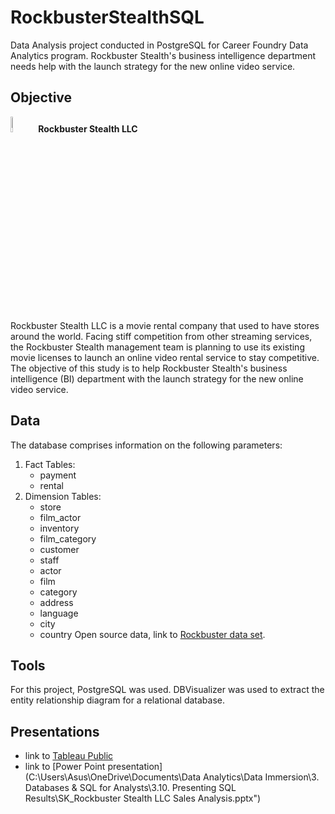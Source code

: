 # RockbusterStealthSQL
Data Analysis project conducted in PostgreSQL for Career Foundry Data Analytics program. Rockbuster Stealth's business intelligence department needs help with the launch strategy for the new online video service.

## Objective
<image src="https://github.com/skesic/RockbusterStealthSQL/assets/77510959/624cbffd-377b-4a2a-bf0d-32672ce54520.png" width=8% height=8%>         **Rockbuster Stealth LLC** 
  
  Rockbuster Stealth LLC is a movie rental company that used to have stores around the world. Facing stiff competition from other streaming services, the Rockbuster Stealth management team is planning to use its existing movie licenses to launch an online video rental service to stay competitive. The objective of this study is to help Rockbuster Stealth's business intelligence (BI) department with the launch strategy for the new online video service.
  
  ## Data
  The database comprises information on the following parameters:
  1. Fact Tables:
     - payment
     - rental
  2. Dimension Tables:
     - store
     - film_actor
     - inventory
     - film_category
     - customer
     - staff
     - actor
     - film
     - category
     - address
     - language
     - city
     - country
    Open source data, link to [Rockbuster data set](http://www.postgresqltutorial.com/wp-content/uploads/2019/05/dvdrental.zip).

  ## Tools
  For this project, PostgreSQL was used.
  DBVisualizer was used to extract the entity relationship diagram for a relational database.

  ## Presentations
  - link to [Tableau Public](https://public.tableau.com/app/profile/sanja1971/viz/RockbusterStealthLLCSalesAnalysis/RockbusterStealthLLCSalesAnalysis?publish=yes)
  - link to [Power Point presentation](C:\Users\Asus\OneDrive\Documents\Data Analytics\Data Immersion\3. Databases & SQL for Analysts\3.10. Presenting SQL Results\SK_Rockbuster Stealth LLC Sales Analysis.pptx")

  

